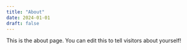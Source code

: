 ```yaml
---
title: "About"
date: 2024-01-01
draft: false
---
```


This is the about page. You can edit this to tell visitors about yourself!

